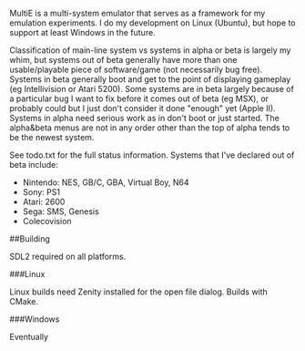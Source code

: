 MultiE is a multi-system emulator that serves as a framework for my emulation experiments.
I do my development on Linux (Ubuntu), but hope to support at least Windows in the future.

Classification of main-line system vs systems in alpha or beta is largely my whim, but systems 
out of beta generally have more than one usable/playable piece of software/game (not necessarily bug free). 
Systems in beta generally boot and get to the point of displaying gameplay (eg Intellivision or Atari 5200). Some 
systems are in beta largely because of a particular bug I want to fix before it comes out of beta
(eg MSX), or probably could but I just don't consider it done "enough" yet (Apple II). Systems in 
alpha need serious work as in don't boot or just started. The alpha&beta menus are not in any order
other than the top of alpha tends to be the newest system.

See todo.txt for the full status information. Systems that I've declared out of beta include:
* Nintendo: NES, GB/C, GBA, Virtual Boy, N64
* Sony: PS1
* Atari: 2600
* Sega: SMS, Genesis
* Colecovision

##Building

SDL2 required on all platforms.

###Linux

Linux builds need Zenity installed for the open file dialog.
Builds with CMake.

###Windows

Eventually

